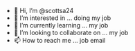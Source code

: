 - 👋 Hi, I’m @scottsa24
- 👀 I’m interested in ... doing my job
- 🌱 I’m currently learning ... my job
- 💞️ I’m looking to collaborate on ... my job
- 📫 How to reach me ... job email

<!---
scottsa24/scottsa24 is a ✨ special ✨ repository because its `README.md` (this file) appears on your GitHub profile.
You can click the Preview link to take a look at your changes.
--->
